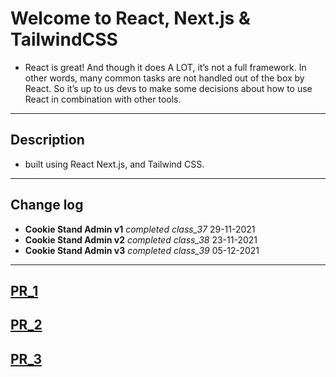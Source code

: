 # Welcome to React, Next.js & TailwindCSS

* React is great! And though it does A LOT, it’s not a full framework. In other words, many common tasks are not handled out of the box by React. So it’s up to us devs to make some decisions about how to use React in combination with other tools.

---

## Description

- built using React Next.js, and Tailwind CSS.

---

## Change log

- **Cookie Stand Admin v1**  _completed class_37_  29-11-2021
- **Cookie Stand Admin v2**  _completed class_38_  23-11-2021
- **Cookie Stand Admin v3**  _completed class_39_  05-12-2021
---

## [PR_1](https://github.com/BasharTaamneh/cookie-stand-admin/pull/1)
## [PR_2](https://github.com/BasharTaamneh/cookie-stand-admin/pull/2)
## [PR_3](https://github.com/BasharTaamneh/cookie-stand-admin/pull/3)